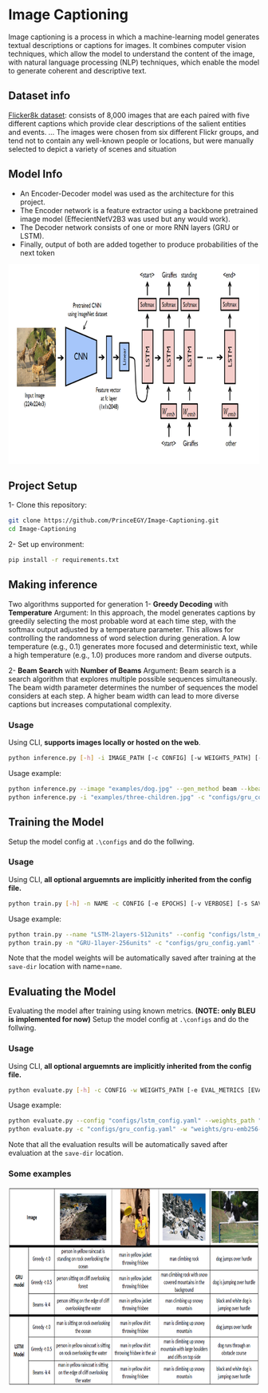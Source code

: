 # Image Captioning

Image captioning is a process in which a machine-learning model generates textual descriptions or captions for images. It combines computer vision techniques, which allow the model to understand the content of the image, with natural language processing (NLP) techniques, which enable the model to generate coherent and descriptive text.

## Dataset info
[Flicker8k dataset](https://www.kaggle.com/datasets/adityajn105/flickr8k): consists of 8,000 images that are each paired with five different captions which provide clear descriptions of the salient entities and events. … The images were chosen from six different Flickr groups, and tend not to contain any well-known people or locations, but were manually selected to depict a variety of scenes and situation

## Model Info
- An Encoder-Decoder model was used as the architecture for this project.
- The Encoder network is a feature extractor using a backbone pretrained image model (EffecientNetV2B3 was used but any would work).
- The Decoder network consists of one or more RNN layers (GRU or LSTM).
- Finally, output of both are added together to produce probabilities of the next token
<img alt="model arch" src='https://github.com/PrinceEGY/Image-Captioning/blob/main/assets/arch.png?raw=true' height='400'/>

## Project Setup
1- Clone this repository:
```bash
git clone https://github.com/PrinceEGY/Image-Captioning.git
cd Image-Captioning
```
2- Set up environment:
```bash
pip install -r requirements.txt
```
## Making inference
Two algorithms supported for generation
1- **Greedy Decoding** with **Temperature** Argument: In this approach, the model generates captions by greedily selecting the most probable word at each time step, with the softmax output adjusted by a temperature parameter. This allows for controlling the randomness of word selection during generation.
A low temperature (e.g., 0.1) generates more focused and deterministic text, while a high temperature (e.g., 1.0) produces more random and diverse outputs.

2- **Beam Search** with **Number of Beams** Argument: Beam search is a search algorithm that explores multiple possible sequences simultaneously. The beam width parameter determines the number of sequences the model considers at each step. A higher beam width can lead to more diverse captions but increases computational complexity.

### Usage
Using CLI, **supports images locally or hosted on the web**.
```bash
python inference.py [-h] -i IMAGE_PATH [-c CONFIG] [-w WEIGHTS_PATH] [-m {greedy,beam} [{greedy,beam} ...]] [-t TEMPERATURE] [-k KBEAMS]
```

Usage example:
```bash
python inference.py --image "examples/dog.jpg" --gen_method beam --kbeams 4
python inference.py -i "examples/three-children.jpg" -c "configs/gru_config.yaml" -w "weights/gru-emb256-rnn1.512-ep_150-loss_1.54.weights.h5" -m greedy beam -t 0.5 -k 5
```

## Training the Model
Setup the model config at `.\configs` and do the follwing.
### Usage
Using CLI, **all optional arguemnts are implicitly inherited from the config file.**
```bash
python train.py [-h] -n NAME -c CONFIG [-e EPOCHS] [-v VERBOSE] [-s SAVE_DIR]
```
Usage example:
```bash
python train.py --name "LSTM-2layers-512units" --config "configs/lstm_config.yaml" --epochs 50
python train.py -n "GRU-1layer-256units" -c "configs/gru_config.yaml" -e 100 -v 0 -s "weights/"
```
Note that the model weights will be automatically saved after training at the `save-dir` location with name=`name`.

## Evaluating the Model
Evaluating the model after training using known metrics. **(NOTE: only BLEU is implemented for now)**
Setup the model config at `.\configs` and do the follwing.
### Usage
Using CLI, **all optional arguemnts are implicitly inherited from the config file.**
```bash
python evaluate.py [-h] -c CONFIG -w WEIGHTS_PATH [-e EVAL_METRICS [EVAL_METRICS ...]] [-m {greedy,beam} [{greedy,beam} ...]] [-t TEMPERATURES [TEMPERATURES ...]] [-k KBEAMS]  [-s SAVE_DIR]
```
Usage example:
```bash
python evaluate.py --config "configs/lstm_config.yaml" --weights_path "weights/lstm-emb256-rnn1.512-ep_150-loss_1.66.weights.h5"
python evaluate.py -c "configs/gru_config.yaml" -w "weights/gru-emb256-rnn1.512-ep_150-loss_1.54.weights.h5" -m greedy beam -t 0 0.5 1 -k 4 -s "results/"
```
Note that all the evaluation results will be automatically saved after evaluation at the `save-dir` location.

### Some examples
<img alt="examples" src='https://github.com/PrinceEGY/Image-Captioning/blob/main/assets/examples.png?raw=true' height='400'/>
